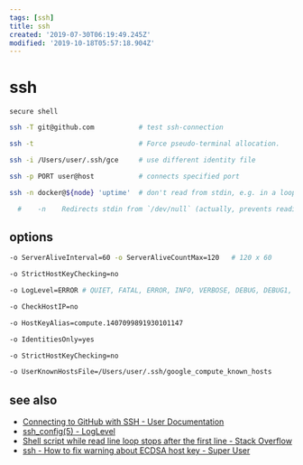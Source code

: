 ```yaml
---
tags: [ssh]
title: ssh
created: '2019-07-30T06:19:49.245Z'
modified: '2019-10-18T05:57:18.904Z'
---
```


# ssh

`secure shell`

```sh
ssh -T git@github.com           # test ssh-connection

ssh -t                          # Force pseudo-terminal allocation.

ssh -i /Users/user/.ssh/gce     # use different identity file

ssh -p PORT user@host           # connects specified port

ssh -n docker@${node} 'uptime'  # don't read from stdin, e.g. in a loop

  #    -n    Redirects stdin from `/dev/null` (actually, prevents reading from `stdin`)
```

## options
```sh
-o ServerAliveInterval=60 -o ServerAliveCountMax=120   # 120 x 60

-o StrictHostKeyChecking=no

-o LogLevel=ERROR # QUIET, FATAL, ERROR, INFO, VERBOSE, DEBUG, DEBUG1, DEBUG2, and DEBUG3

-o CheckHostIP=no

-o HostKeyAlias=compute.1407099891930101147 

-o IdentitiesOnly=yes 

-o StrictHostKeyChecking=no 

-o UserKnownHostsFile=/Users/user/.ssh/google_compute_known_hosts 
```

## see also
- [Connecting to GitHub with SSH - User Documentation](https://help.github.com/articles/connecting-to-github-with-ssh/)
- [ssh_config(5) - LogLevel](http://man.openbsd.org/cgi-bin/man.cgi/OpenBSD-current/man5/ssh_config.5?query=ssh_config#LogLevel)
- [Shell script while read line loop stops after the first line - Stack Overflow](https://stackoverflow.com/a/13800476)
- [ssh - How to fix warning about ECDSA host key - Super User](https://superuser.com/a/421024/341187)
